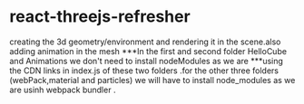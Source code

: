 # react-threejs-refresher
creating the 3d geometry/environment and rendering it in the scene.also adding animation in the mesh
***In the first and second folder HelloCube and Animations we don't need to install nodeModules as we are ***using the CDN links in index.js of these two folders .for the other three folders (webPack,material and particles) we will have to install node_modules as we are usinh webpack bundler .
